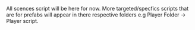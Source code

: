 All scences script will be here for now. More targeted/specfics scripts that are for prefabs will appear in there respective folders e.g Player Folder -> Player script.
